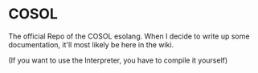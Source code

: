 # COSOL
The official Repo of the COSOL esolang. When I decide to write up some documentation, it'll most likely be here in the wiki. 

(If you want to use the Interpreter, you have to compile it yourself)
